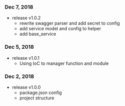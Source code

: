 ### Dec 7, 2018

  * release v1.0.2
    * rewrite swagger parser and add secret to config
    * add service model and config to helper
    * add base_service

### Dec 5, 2018
    
  * release v1.0.1
    * Using IoC to manager function and module

### Dec 2, 2018
    
  * release v1.0.0 
    * package.json config 
    * project structure
